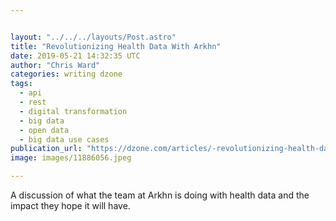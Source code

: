 ```yaml
---


layout: "../../../layouts/Post.astro"
title: "Revolutionizing Health Data With Arkhn"
date: 2019-05-21 14:32:35 UTC
author: "Chris Ward"
categories: writing dzone
tags:
  - api
  - rest
  - digital transformation
  - big data
  - open data
  - big data use cases
publication_url: "https://dzone.com/articles/-revolutionizing-health-data-with-arkhn"
image: images/11886056.jpeg

---
```

A discussion of what the team at Arkhn is doing with health data and the impact they hope it will have.

